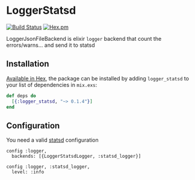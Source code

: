 # LoggerStatsd

[![Build Status](https://travis-ci.org/steffenix/logger_statsd.svg?branch=master)](https://travis-ci.org/steffenix/logger_statsd)
[![Hex.pm](https://img.shields.io/hexpm/v/logger_statsd.svg?style=flat-square)](https://hex.pm/packages/logger_statsd)

LoggerJsonFileBackend is elixir `logger` backend that count the errors/warns... and send it to statsd

## Installation

[Available in Hex](https://hex.pm/packages/logger_statsd), the package can be installed
by adding `logger_statsd` to your list of dependencies in `mix.exs`:

```elixir
def deps do
  [{:logger_statsd, "~> 0.1.4"}]
end
```

## Configuration

You need a valid [statsd](https://github.com/CargoSense/ex_statsd) configuration

```
config :logger,
  backends: [{LoggerStatsdLogger, :statsd_logger}]

config :logger, :statsd_logger,
  level: :info
```
